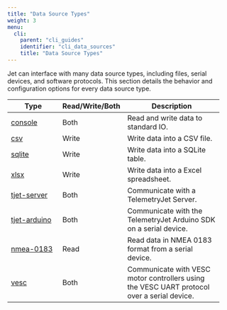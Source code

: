 ```yaml
---
title: "Data Source Types"
weight: 3
menu:
  cli:
    parent: "cli_guides"
    identifier: "cli_data_sources"
    title: "Data Source Types"
---
```


Jet can interface with many data source types, including files, serial devices, and software protocols. This section details the behavior and configuration options for every data source type.

<table class="bp3-html-table bp3-html-table-bordered bp3-html-table-condensed bp3-html-table-striped" style="width: 100%">
  <thead>
    <tr>
      <th style="width: 100px;">Type</th>
      <th style="width: 100px;">Read/Write/Both</th>
      <th style="width: 200px;">Description</th>
    </tr>
  </thead>
  <tbody>
    <tr>
      <td><a href="/cli/guides/data_sources/console">console</a></td>
      <td>Both</td>
      <td>Read and write data to standard IO.</td>
    </tr>
    <tr>
      <td><a href="/cli/guides/data_sources/csv">csv</a></td>
      <td>Write</td>
      <td>Write data into a CSV file.</td>
    </tr>
    <tr>
      <td><a href="/cli/guides/data_sources/sqlite">sqlite</a></td>
      <td>Write</td>
      <td>Write data into a SQLite table.</td>
    </tr>
    <tr>
      <td><a href="/cli/guides/data_sources/xlsx">xlsx</a></td>
      <td>Write</td>
      <td>Write data into a Excel spreadsheet.</td>
    </tr>
    <tr>
      <td><a href="/cli/guides/data_sources/tjet-server">tjet-server</a></td>
      <td>Both</td>
      <td>Communicate with a TelemetryJet Server.</td>
    </tr>
    <tr>
      <td><a href="/cli/guides/data_sources/tjet-arduino">tjet-arduino</a></td>
      <td>Both</td>
      <td>Communicate with the TelemetryJet Arduino SDK on a serial device.</td>
    </tr>
    <tr>
      <td><a href="/cli/guides/data_sources/nmea-0183">nmea-0183</a></td>
      <td>Read</td>
      <td>Read data in NMEA 0183 format from a serial device.</td>
    </tr>
    <tr>
      <td><a href="/cli/guides/data_sources/vesc">vesc</a></td>
      <td>Both</td>
      <td>Communicate with VESC motor controllers using the VESC UART protocol over a serial device.</td>
    </tr>
  </tbody>
</table>